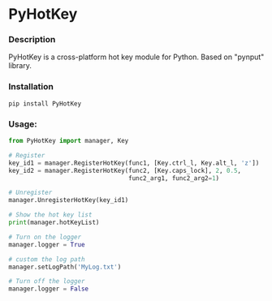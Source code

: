 # PyHotKey
### Description
PyHotKey is a cross-platform hot key module for Python. Based on "pynput" library.

### Installation
```
pip install PyHotKey
```

### Usage:
```python
from PyHotKey import manager, Key

# Register
key_id1 = manager.RegisterHotKey(func1, [Key.ctrl_l, Key.alt_l, 'z'])
key_id2 = manager.RegisterHotKey(func2, [Key.caps_lock], 2, 0.5,
                                 func2_arg1, func2_arg2=1)

# Unregister
manager.UnregisterHotKey(key_id1)

# Show the hot key list
print(manager.hotKeyList)

# Turn on the logger
manager.logger = True

# custom the log path
manager.setLogPath('MyLog.txt')

# Turn off the logger
manager.logger = False
```
